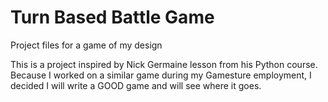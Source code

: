 # Turn Based Battle Game
 Project files for a game of my design
 
 This is a project inspired by Nick Germaine lesson from his Python course. Because I worked on a similar game during my Gamesture employment, I decided I will write a GOOD game and will see where it goes.
